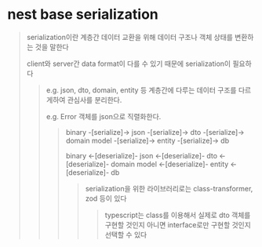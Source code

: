 # nest base serialization

> serialization이란 계층간 데이터 교환을 위해 데이터 구조나 객체 상태를 변환하는 것을 말한다
>
> client와 server간 data format이 다를 수 있기 때문에 serialization이 필요하다
>
> > e.g. json, dto, domain, entity 등 계층간에 다루는 데이터 구조를 다르게하여 관심사를 분리한다.
> >
> > e.g. Error 객체를 json으로 직렬화한다.
> >
> > > binary -[serialize]-> json -[serialize]-> dto -[serialize]-> domain model -[serialize]-> entity -[serialize]-> db
> > >
> > > binary <-[deserialize]- json <-[deserialize]- dto <-[deserialize]- domain model <-[deserialize]- entity <-[deserialize]- db
> > >
> > > > serialization을 위한 라이브러리로는 class-transformer, zod 등이 있다
> > > >
> > > > > typescript는 class를 이용해서 실제로 dto 객체를 구현할 것인지 아니면 interface로만 구현할 것인지 선택할 수 있다
